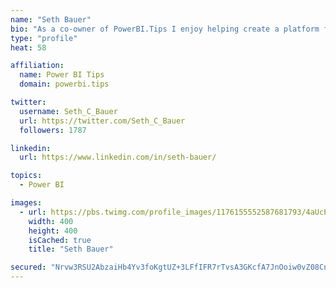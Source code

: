 ```yaml
---
name: "Seth Bauer"
bio: "As a co-owner of PowerBI.Tips I enjoy helping create a platform for new and advanced users alike to learn and expand their skills and get the most out of Power BI."
type: "profile"
heat: 58

affiliation:
  name: Power BI Tips
  domain: powerbi.tips

twitter:
  username: Seth_C_Bauer
  url: https://twitter.com/Seth_C_Bauer
  followers: 1787

linkedin:
  url: https://www.linkedin.com/in/seth-bauer/

topics:
  - Power BI

images:
  - url: https://pbs.twimg.com/profile_images/1176155552587681793/4aUcPKoe_400x400.jpg
    width: 400
    height: 400
    isCached: true
    title: "Seth Bauer"

secured: "Nrvw3RSU2AbzaiHb4Yv3foKgtUZ+3LFfIFR7rTvsA3GKcfA7JnOoiw0vZ08CngsZdVA2qdYHXCT4rmnMbQsIKi1j6mZHOKKAWzlQkW03sX+rXoVVmMOESU5sX9b2m+bmZxQIJ7hFghs2HWQy8tWfg5Zmzyv7jZR/8+Wy5sdwdaXqyR+KG8YMDvCfBiCCOAEZx+7sb7jaXRerxyLP2tks7cJwK4yzJoXD/ZrmVOcUK0Fq21OxHo4CJmGJNZutjnMgzozWbNnSQA7SDKrMNA3XdFKzGTF3LAqCVnXzrojhtkyN/ux6YGLVBm23I8gpQusZy2pE7Bi9lUJxlFtant9eWXjx3p/WCoBtsYOCU74HIqhuVSGmGtq7GyaU7OhLD0WzCed4MaOPZqbWHfXMiM9Ya0EXRy3QxsHI4XaDU1u6kAE=;46bJvlc4xwNHXnkGxBJ8Zg=="
---
```


